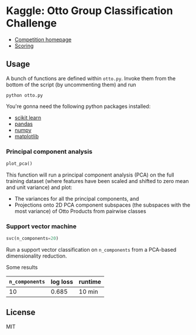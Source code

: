 # Kaggle: Otto Group Classification Challenge

- [Competition homepage](https://www.kaggle.com/c/otto-group-product-classification-challenge)
- [Scoring](https://www.kaggle.com/c/otto-group-product-classification-challenge/details/evaluation)

## Usage

A bunch of functions are defined within `otto.py`. Invoke them from the
bottom of the script (by uncommenting them) and run

```
python otto.py
```

You're gonna need the following python packages installed:

- [scikit learn](http://scikit-learn.org/stable/)
- [pandas](http://pandas.pydata.org/)
- [numpy](http://www.numpy.org/)
- [matplotlib](http://matplotlib.org/)

### Principal component analysis

```python
plot_pca()
```

This function will run a principal component analysis (PCA) on the full training
dataset (where features have been scaled and shifted to zero mean and unit variance)
and plot:

- The variances for all the principal components, and
- Projections onto 2D PCA component subspaces (the subspaces with the most variance)
  of Otto Products from pairwise classes


### Support vector machine

```python
svc(n_components=20)
```

Run a support vector classification on `n_components` from a PCA-based dimensionality
reduction.

Some results

`n_components`|log loss| runtime |
--------------|--------|---------|
  10          |  0.685 | 10 min  |


## License

MIT
